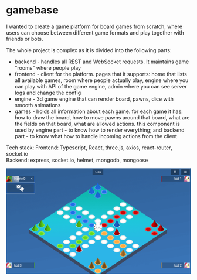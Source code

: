 # gamebase

I wanted to create a game platform for board games from scratch, where users can choose between different game formats and play together with friends or bots.  

The whole project is complex as it is divided into the following parts:
- backend - handles all REST and WebSocket requests. It maintains game "rooms" where people play  
- frontend - client for the platform. pages that it supports: home that lists all available games, room where people actually play, engine where you can play with API of the game engine, admin where you can see server logs and change the config  
- engine - 3d game engine that can render board, pawns, dice with smooth animations   
- games - holds all information about each game. for each game it has: how to draw the board, how to move pawns around that board, what are the fields on that board, what are allowed actions. this component is used by engine part - to know how to render everything; and backend part - to know what how to handle incoming actions from the client  

Tech stack:
Frontend: Typescript, React, three.js, axios, react-router, socket.io  
Backend: express, socket.io, helmet, mongodb, mongoose  

![Screenshot](/screen1.png?raw=true "Screenshot 1")

